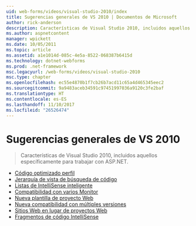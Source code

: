 ```yaml
---
uid: web-forms/videos/visual-studio-2010/index
title: Sugerencias generales de VS 2010 | Documentos de Microsoft
author: rick-anderson
description: Características de Visual Studio 2010, incluidos aquellos específicamente para trabajar con ASP.NET.
ms.author: aspnetcontent
manager: wpickett
ms.date: 10/05/2011
ms.topic: article
ms.assetid: a1e1014d-085c-4e5a-8522-068387b6415d
ms.technology: dotnet-webforms
ms.prod: .net-framework
msc.legacyurl: /web-forms/videos/visual-studio-2010
msc.type: chapter
ms.openlocfilehash: ec55e4870b1f7cb26b7acd11c65a4d465345eec2
ms.sourcegitcommit: 9a9483aceb34591c97451997036a9120c3fe2baf
ms.translationtype: HT
ms.contentlocale: es-ES
ms.lasthandoff: 11/10/2017
ms.locfileid: "26526474"
---
```

<a name="general-vs-2010-tips"></a>Sugerencias generales de VS 2010
====================
> Características de Visual Studio 2010, incluidos aquellos específicamente para trabajar con ASP.NET.


- [Código optimizado perfil](visual-studio-2010-quick-hit-code-optimized-profile.md)
- [Jerarquía de vista de búsqueda de código](visual-studio-2010-quick-hit-code-search-view-hierarchy.md)
- [Listas de IntelliSense inteligente](visual-studio-2010-quick-hit-intellisense-smart-lists.md)
- [Compatibilidad con varios Monitor](visual-studio-2010-quick-hit-multi-monitor-support.md)
- [Nueva plantilla de proyecto Web](visual-studio-2010-quick-hit-new-web-project-template.md)
- [Nueva compatibilidad con múltiples versiones](visual-studio-2010-quick-hit-new-multi-targeting.md)
- [Sitios Web en lugar de proyectos Web](visual-studio-2010-quick-hit-websites-instead-of-web-projects.md)
- [Fragmentos de código IntelliSense](visual-studio-2010-quick-hit-snippets-intellisense.md)
